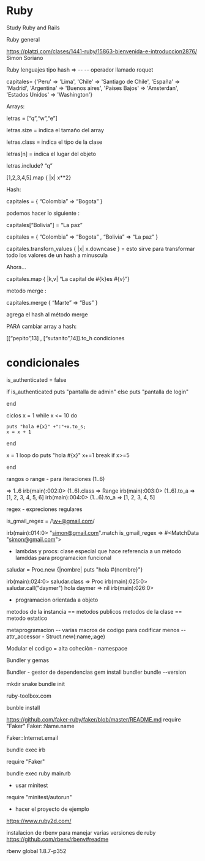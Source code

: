 # Ruby
Study Ruby and Rails

Ruby general 

https://platzi.com/clases/1441-ruby/15863-bienvenida-e-introduccion2876/
Simon Soriano

Ruby lenguajes
 tipo hash   => -- -- operador llamado roquet

capitales= {'Peru' => 'Lima', 'Chile' => 'Santiago de Chile', 'España' => 'Madrid', 'Argentina' => 'Buenos aires', 'Paises Bajos' => 'Amsterdan', 'Estados Unidos' => 'Washington'}

Arrays:

letras = [“q”,“w”,“e”]

letras.size = indica el tamaño del array

letras.class = indica el tipo de la clase

letras[n] = indica el lugar del objeto

letras.include? “q”

[1,2,3,4,5].map { |x| x**2}

Hash:

capitales = { “Colombia” => “Bogota” }

podemos hacer lo siguiente :

capitales[“Bolivia”] = “La paz”

capitales = { “Colombia” => “Bogota” , “Bolivia” => “La paz” }

capitales.transforn_values { |x| x.downcase } = esto sirve para transformar todo los valores de un hash a minuscula

Ahora…

capitales.map { |k,v| “La capital de #{k}es #{v}”}

metodo merge :

capitales.merge { “Marte” => “Bus” }

agrega el hash al método merge

PARA cambiar array a hash:

[[“pepito”,13] , [“sutanito”,14]].to_h
condiciones

# condicionales

is_authenticated = false

if is_authenticated
    puts "pantalla de admin" 
else
    puts "pantalla de login"

end    

ciclos 
x = 1 
while   x <= 10 do

    puts "hola #{x}" +":"+x.to_s;
    x = x + 1 
end   

x = 1 
loop do 
    puts "hola #{x}"
    x+=1
    break if x>=5
    
end 

rangos o range - para iteraciones 
(1..6)

=> 1..6
irb(main):002:0> (1..6).class
=> Range
irb(main):003:0> (1..6).to_a
=> [1, 2, 3, 4, 5, 6]
irb(main):004:0> (1...6).to_a
=> [1, 2, 3, 4, 5]

regex - expreciones regulares

is_gmail_regex = /\w+@gmail.com/


irb(main):014:0> "simon@gmail.com".match is_gmail_regex
=> #<MatchData "simon@gmail.com">


- lambdas y procs: clase especial que hace referencia a un mètodo
lamddas para programacion funcional 

saludar =  Proc.new {|nombre| puts "hola #{nombre}"}

irb(main):024:0> saludar.class
=> Proc
irb(main):025:0> saludar.call("daymer")
hola daymer
=> nil
irb(main):026:0> 

- programacion orientada a objeto 

metodos de la instancia == metodos publicos 
metodos de la clase ==  metodo estatico

metaprogramacion -- varias macros de codigo para codificar menos -- attr_accessor 
       - Struct.new(:name,:age)

 Modular el codigo  = alta coheciòn - namespace 

Bundler y gemas

Bundler -   gestor de dependencias
   gem install bundler 
bundle --version

mkdir snake
bundle init 

ruby-toolbox.com 


bunble install

https://github.com/faker-ruby/faker/blob/master/README.md
require "Faker"
Faker::Name.name

Faker::Internet.email

bundle exec irb

require "Faker"

bundle exec ruby main.rb

- usar minitest

require "minitest/autorun"


- hacer el  proyecto de ejemplo 

https://www.ruby2d.com/


instalacion de rbenv para manejar varias versiones de ruby https://github.com/rbenv/rbenv#readme 

rbenv global 1.8.7-p352
